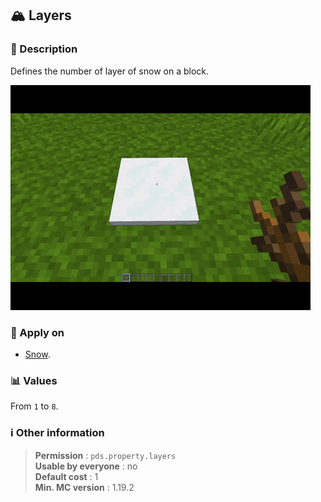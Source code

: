 ## :mountain_snow: Layers

### :memo: Description
Defines the number of layer of snow on a block.

![Demo of gate property](../../assets/properties/layers.gif ':size=90%')


### :dart: Apply on
- [Snow](https://minecraft.wiki/w/Snow).

### :bar_chart: Values
From ``1`` to ``8``.

### :information_source: Other information

> **Permission** : ``pds.property.layers``<br>
> **Usable by everyone** : no<br>
>  **Default cost** : 1<br>
>  **Min. MC version** : 1.19.2
